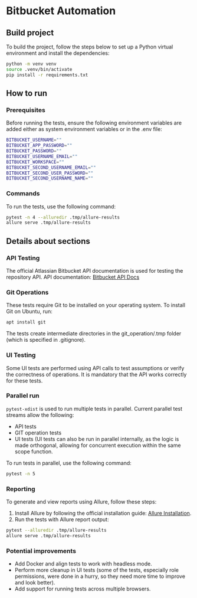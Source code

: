 # Bitbucket Automation

## Build project

To build the project, follow the steps below to set up a Python virtual environment and install the dependencies:

```bash
python -m venv venv
source .venv/bin/activate
pip install -r requirements.txt
```

## How to run

### Prerequisites

Before running the tests, ensure the following environment variables are added either as system environment variables or
in the .env file:

```bash
BITBUCKET_USERNAME=""
BITBUCKET_APP_PASSWORD=""
BITBUCKET_PASSWORD=""
BITBUCKET_USERNAME_EMAIL=""
BITBUCKET_WORKSPACE=""
BITBUCKET_SECOND_USERNAME_EMAIL=""
BITBUCKET_SECOND_USER_PASSWORD=""
BITBUCKET_SECOND_USERNAME_NAME=""
```

### Commands

To run the tests, use the following command:

```bash
pytest -n 4 --alluredir .tmp/allure-results
allure serve .tmp/allure-results
```

## Details about sections

### API Testing

The official Atlassian Bitbucket API documentation is used for testing the repository API.
API
documentation: [Bitbucket API Docs](https://developer.atlassian.com/cloud/bitbucket/rest/api-group-repositories/#api-repositories-workspace-repo-slug-post)

### Git Operations

These tests require Git to be installed on your operating system. To install Git on Ubuntu, run:

```bash
apt install git
```

The tests create intermediate directories in the git_operation/.tmp folder (which is specified in .gitignore).

### UI Testing

Some UI tests are performed using API calls to test assumptions or verify the correctness of operations.
It is mandatory that the API works correctly for these tests.

### Parallel run

`pytest-xdist` is used to run multiple tests in parallel.
Current parallel test streams allow the following:

- API tests
- GIT operation tests
- UI tests (UI tests can also be run in parallel internally, as the logic is made orthogonal,
  allowing for concurrent execution within the same scope function.

To run tests in parallel, use the following command:

```bash
pytest -n 5
```

### Reporting

To generate and view reports using Allure, follow these steps:

1. Install Allure by following the official installation
   guide: [Allure Installation](https://allurereport.org/docs/install/).
2. Run the tests with Allure report output:

```bash
pytest --alluredir .tmp/allure-results
allure serve .tmp/allure-results
```

### Potential improvements
- Add Docker and align tests to work with headless mode.
- Perform more cleanup in UI tests (some of the tests, especially role permissions, were done in a hurry, so they need more time to improve and look better).
- Add support for running tests across multiple browsers.
